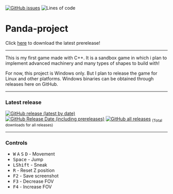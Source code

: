 [![GitHub issues](https://img.shields.io/github/issues/IsakTheHacker/Panda-project)](https://github.com/IsakTheHacker/Panda-project/issues)
![Lines of code](https://img.shields.io/tokei/lines/github/IsakTheHacker/Panda-project)
<!-- [![GitHub forks](https://img.shields.io/github/forks/IsakTheHacker/Panda-project)](https://github.com/IsakTheHacker/Panda-project/network) -->

# Panda-project

Click
[here](https://github.com/IsakTheHacker/Panda-project/releases/download/prealpha-0.1.1/Panda.Project.MSI.Installer.msi)
to download the latest prerelease!

***

This is my first game made with C++. It is a sandbox game in which i plan to implement advanced machinery and many types of shapes to build with!

For now, this project is Windows only. But I plan to release the game for Linux and other platforms. Windows binaries can be obtained through releases here on GitHub.

***

### Latest release
[![GitHub release (latest by date)](https://img.shields.io/github/v/release/IsakTheHacker/Panda-project?include_prereleases)](https://github.com/IsakTheHacker/Panda-project/releases)
[![GitHub Release Date (including prereleases)](https://img.shields.io/github/release-date-pre/IsakTheHacker/Panda-project)](https://github.com/IsakTheHacker/Panda-project/releases)
[![GitHub all releases](https://img.shields.io/github/downloads/IsakTheHacker/Panda-project/total)](https://github.com/IsakTheHacker/Panda-project/releases) <sub>(Total downloads for all releases)</sub>

***

### Controls
- <kbd>W</kbd> <kbd>A</kbd> <kbd>S</kbd> <kbd>D</kbd> - Movement
- <kbd>Space</kbd> - Jump
- <kbd>LShift</kbd> - Sneak
- <kbd>R</kbd> - Reset Z position
- <kbd>F2</kbd> - Save screenshot
- <kbd>F3</kbd> - Decrease FOV
- <kbd>F4</kbd> - Increase FOV
